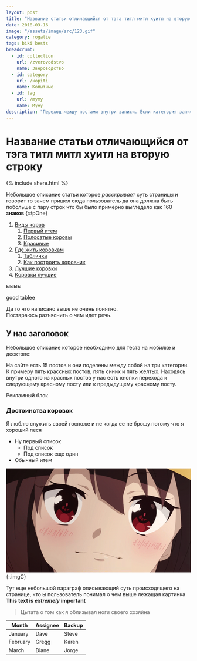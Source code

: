 ```yaml
---
layout: post
title: "Название статьи отличающийся от тэга титл митл хуитл на вторую строку"
date: 2018-03-16
image: "/assets/image/src/123.gif"
category: rogatie
tags: biki bests
breadcrumb:
  - id: collection
    url: /zverovodstvo
    name: Звероводство
  - id: category
    url: /kopiti
    name: Копытные
  - id: tag
    url: /mymy
    name: Муму
description: "Переход между постами внутри записи. Если категория записи кошечки то и будем переключеться внутри этой категории. интересно 160 знаков это сколько кажется достаточно что бы было норм"
---
```

# Название статьи отличающийся от тэга титл митл хуитл на вторую строку

{% include shere.html %}

Небольшое описание статьи которое *расскрывает* суть страницы и говорит то зачем пришел сюда пользователь да она должна быть побольше с пару строк что бы было примерно выгледело как 160 **знаков**
{:#pOne}

1. [Виды коров](# "Всплывашка")
    1. [Первый итем](# "Всплывашка")
    1. [Полосатые коровы](# "Всплывашка")
    3. [Красивые](# "Всплывашка")
2. [Где жить коровкам](# "Всплывашка")
    1. [Табличка](#tabl "Всплывашка")
    2. [Как построить коровник](# "Всплывашка")
3. [Лучшие коровки](# "Всплывашка")
4. [Коровки лучшие ](# "Всплывашка")

ыыыы

good tablee


Да то что написано выше не очень понятно.  
Постараюсь разъяснить о чем идет речь.

## У нас заголовок

Небольшое описание которое необходимо для теста на мобилке и десктопе:
<p> На сайте есть 15 постов и они поделены между собой на три категории. К примеру пять крассных постов, пять синих и пять желтых. Находясь внутри одного из красных постов у нас есть кнопки перехода к следующему красному посту или к предыдущему красному посту.</p>

<div class="eeeBlock0">
Рекламный блок
</div>

### Достоинства коровок

Я люблю служить своей госпоже и не когда ее не брошу потому что я хороший песя

* Ну первый список
    * Под список
    * Под список еще один
* Обычный итем


![Моя картинка](/assets/image/src/123.gif "моя картинка")
{:.imgC}

Тут еще небольшой параграф описывающий суть происходящего на странице, что ы пользователь понимал о чем выше лежащая картинка
**This text is _extremely_ important**

>Цытата о том как я облизывал ноги своего хозяйна

<div class="table-wrap" markdown="block">

| Month    | Assignee | Backup |
| -------- | -------- | ------ |
| January  | Dave     | Steve  |
| February | Gregg    | Karen  |
| March    | Diane    | Jorge  |

</div>
